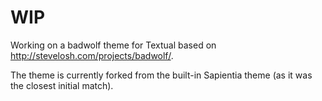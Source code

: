 # WIP

Working on a badwolf theme for Textual based on
http://stevelosh.com/projects/badwolf/.

The theme is currently forked from the built-in Sapientia theme (as it was the closest initial match). 
